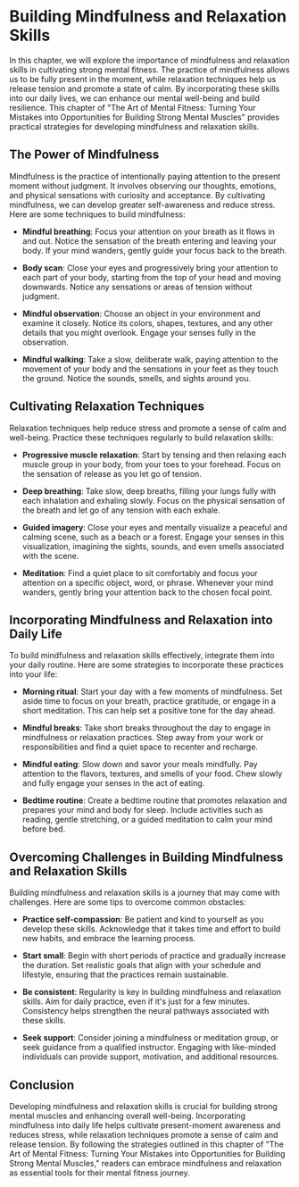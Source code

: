 Building Mindfulness and Relaxation Skills
=====================================================

In this chapter, we will explore the importance of mindfulness and relaxation skills in cultivating strong mental fitness. The practice of mindfulness allows us to be fully present in the moment, while relaxation techniques help us release tension and promote a state of calm. By incorporating these skills into our daily lives, we can enhance our mental well-being and build resilience. This chapter of "The Art of Mental Fitness: Turning Your Mistakes into Opportunities for Building Strong Mental Muscles" provides practical strategies for developing mindfulness and relaxation skills.

The Power of Mindfulness
------------------------

Mindfulness is the practice of intentionally paying attention to the present moment without judgment. It involves observing our thoughts, emotions, and physical sensations with curiosity and acceptance. By cultivating mindfulness, we can develop greater self-awareness and reduce stress. Here are some techniques to build mindfulness:

* **Mindful breathing**: Focus your attention on your breath as it flows in and out. Notice the sensation of the breath entering and leaving your body. If your mind wanders, gently guide your focus back to the breath.

* **Body scan**: Close your eyes and progressively bring your attention to each part of your body, starting from the top of your head and moving downwards. Notice any sensations or areas of tension without judgment.

* **Mindful observation**: Choose an object in your environment and examine it closely. Notice its colors, shapes, textures, and any other details that you might overlook. Engage your senses fully in the observation.

* **Mindful walking**: Take a slow, deliberate walk, paying attention to the movement of your body and the sensations in your feet as they touch the ground. Notice the sounds, smells, and sights around you.

Cultivating Relaxation Techniques
---------------------------------

Relaxation techniques help reduce stress and promote a sense of calm and well-being. Practice these techniques regularly to build relaxation skills:

* **Progressive muscle relaxation**: Start by tensing and then relaxing each muscle group in your body, from your toes to your forehead. Focus on the sensation of release as you let go of tension.

* **Deep breathing**: Take slow, deep breaths, filling your lungs fully with each inhalation and exhaling slowly. Focus on the physical sensation of the breath and let go of any tension with each exhale.

* **Guided imagery**: Close your eyes and mentally visualize a peaceful and calming scene, such as a beach or a forest. Engage your senses in this visualization, imagining the sights, sounds, and even smells associated with the scene.

* **Meditation**: Find a quiet place to sit comfortably and focus your attention on a specific object, word, or phrase. Whenever your mind wanders, gently bring your attention back to the chosen focal point.

Incorporating Mindfulness and Relaxation into Daily Life
--------------------------------------------------------

To build mindfulness and relaxation skills effectively, integrate them into your daily routine. Here are some strategies to incorporate these practices into your life:

* **Morning ritual**: Start your day with a few moments of mindfulness. Set aside time to focus on your breath, practice gratitude, or engage in a short meditation. This can help set a positive tone for the day ahead.

* **Mindful breaks**: Take short breaks throughout the day to engage in mindfulness or relaxation practices. Step away from your work or responsibilities and find a quiet space to recenter and recharge.

* **Mindful eating**: Slow down and savor your meals mindfully. Pay attention to the flavors, textures, and smells of your food. Chew slowly and fully engage your senses in the act of eating.

* **Bedtime routine**: Create a bedtime routine that promotes relaxation and prepares your mind and body for sleep. Include activities such as reading, gentle stretching, or a guided meditation to calm your mind before bed.

Overcoming Challenges in Building Mindfulness and Relaxation Skills
-------------------------------------------------------------------

Building mindfulness and relaxation skills is a journey that may come with challenges. Here are some tips to overcome common obstacles:

* **Practice self-compassion**: Be patient and kind to yourself as you develop these skills. Acknowledge that it takes time and effort to build new habits, and embrace the learning process.

* **Start small**: Begin with short periods of practice and gradually increase the duration. Set realistic goals that align with your schedule and lifestyle, ensuring that the practices remain sustainable.

* **Be consistent**: Regularity is key in building mindfulness and relaxation skills. Aim for daily practice, even if it's just for a few minutes. Consistency helps strengthen the neural pathways associated with these skills.

* **Seek support**: Consider joining a mindfulness or meditation group, or seek guidance from a qualified instructor. Engaging with like-minded individuals can provide support, motivation, and additional resources.

Conclusion
----------

Developing mindfulness and relaxation skills is crucial for building strong mental muscles and enhancing overall well-being. Incorporating mindfulness into daily life helps cultivate present-moment awareness and reduces stress, while relaxation techniques promote a sense of calm and release tension. By following the strategies outlined in this chapter of "The Art of Mental Fitness: Turning Your Mistakes into Opportunities for Building Strong Mental Muscles," readers can embrace mindfulness and relaxation as essential tools for their mental fitness journey.
